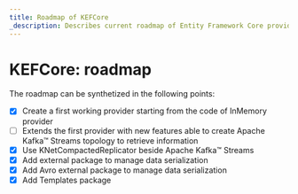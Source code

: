```yaml
---
title: Roadmap of KEFCore
_description: Describes current roadmap of Entity Framework Core provider for Apache Kafka™
---
```


# KEFCore: roadmap

The roadmap can be synthetized in the following points:

* [x] Create a first working provider starting from the code of InMemory provider
* [ ] Extends the first provider with new features able to create Apache Kafka™ Streams topology to retrieve information
* [x] Use KNetCompactedReplicator beside Apache Kafka™ Streams
* [x] Add external package to manage data serialization
* [x] Add Avro external package to manage data serialization
* [x] Add Templates package